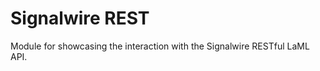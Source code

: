 Signalwire REST
===============

Module for showcasing the interaction with the Signalwire RESTful LaML API.
